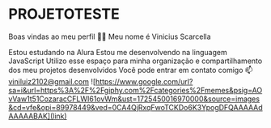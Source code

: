 # PROJETOTESTE
Boas vindas ao meu perfil 💙💙
Meu nome é Vinicius Scarcella
      
Estou estudando na Alura
Estou me desenvolvendo na linguagem JavaScript
Utilizo esse espaço para minha organização e compartilhamento dos meu projetos desenvolvidos
  Você pode entrar em contato comigo 📫
viniluiz2102@gmail.com
![https://www.google.com/url?sa=i&url=https%3A%2F%2Fgiphy.com%2Fcategories%2Fmemes&psig=AOvVaw1t51CozaracCFLWI61ovWm&ust=1725450016970000&source=images&cd=vfe&opi=89978449&ved=0CA4QjRxqFwoTCKDo6K3YpogDFQAAAAAdAAAAABAK](link)
